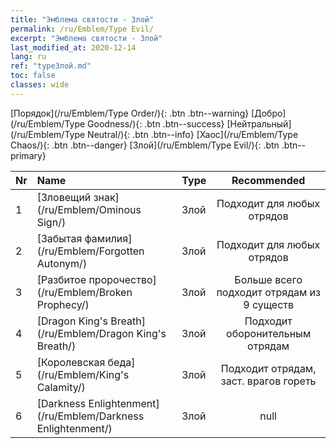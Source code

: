 ```yaml
---
title: "Эмблема святости - Злой"
permalink: /ru/Emblem/Type Evil/
excerpt: "Эмблема святости - Злой"
last_modified_at: 2020-12-14
lang: ru
ref: "typeЗлой.md"
toc: false
classes: wide
---
```


  [Порядок](/ru/Emblem/Type Order/){: .btn .btn--warning}   [Добро](/ru/Emblem/Type Goodness/){: .btn .btn--success}   [Нейтральный](/ru/Emblem/Type Neutral/){: .btn .btn--info}   [Хаос](/ru/Emblem/Type Chaos/){: .btn .btn--danger}   [Злой](/ru/Emblem/Type Evil/){: .btn .btn--primary} 

  |  Nr  |             Name            |    Type    |   Recommended   |
  |:-----|:----------------------------|:-----------|:---------------:|
  | 1 | [Зловещий знак](/ru/Emblem/Ominous Sign/) | Злой | Подходит для любых отрядов | 
  | 2 | [Забытая фамилия](/ru/Emblem/Forgotten Autonym/) | Злой | Подходит для любых отрядов | 
  | 3 | [Разбитое пророчество](/ru/Emblem/Broken Prophecy/) | Злой | Больше всего подходит отрядам из 9 существ | 
  | 4 | [Dragon King's Breath](/ru/Emblem/Dragon King's Breath/) | Злой | Подходит оборонительным отрядам | 
  | 5 | [Королевская беда](/ru/Emblem/King's Calamity/) | Злой | Подходит отрядам, заст. врагов гореть | 
  | 6 | [Darkness Enlightenment](/ru/Emblem/Darkness Enlightenment/) | Злой | null | 
